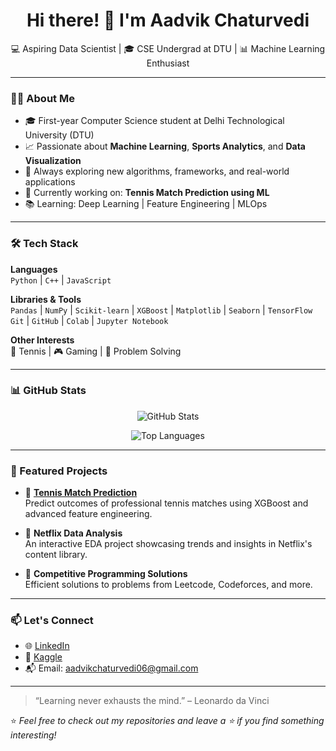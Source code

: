 <h1 align="center">Hi there! 👋 I'm Aadvik Chaturvedi</h1>
<p align="center">
  💻 Aspiring Data Scientist | 🎓 CSE Undergrad at DTU | 📊 Machine Learning Enthusiast
</p>

---

### 👨‍💻 About Me

- 🎓 First-year Computer Science student at Delhi Technological University (DTU)
- 📈 Passionate about **Machine Learning**, **Sports Analytics**, and **Data Visualization**
- 🧠 Always exploring new algorithms, frameworks, and real-world applications
- 🚀 Currently working on: **Tennis Match Prediction using ML**
- 📚 Learning: Deep Learning | Feature Engineering | MLOps

---

### 🛠️ Tech Stack

**Languages**  
`Python` | `C++` | `JavaScript`

**Libraries & Tools**  
`Pandas` | `NumPy` | `Scikit-learn` | `XGBoost` | `Matplotlib` | `Seaborn` | `TensorFlow`  
`Git` | `GitHub` | `Colab` | `Jupyter Notebook`

**Other Interests**  
🎾 Tennis | 🎮 Gaming | 🧩 Problem Solving

---

### 📊 GitHub Stats

<p align="center">
  <img src="https://github-readme-stats.vercel.app/api?username=aadvikchaturvedi&show_icons=true&theme=radical" alt="GitHub Stats" />
</p>
<p align="center">
  <img src="https://github-readme-stats.vercel.app/api/top-langs/?username=aadvikchaturvedi&layout=compact&theme=radical" alt="Top Languages" />
</p>

---

### 📂 Featured Projects

- 🎾 **[Tennis Match Prediction](https://github.com/your-username/tennis-prediction-model)**  
  Predict outcomes of professional tennis matches using XGBoost and advanced feature engineering.

- 🍿 **Netflix Data Analysis**  
  An interactive EDA project showcasing trends and insights in Netflix's content library.

- 🧩 **Competitive Programming Solutions**  
  Efficient solutions to problems from Leetcode, Codeforces, and more.

---

### 📫 Let's Connect

- 🌐 [LinkedIn](https://www.linkedin.com/in/aadvikchaturvedi)
- 🧠 [Kaggle](https://www.kaggle.com/aadvikchaturvedi)
- 📬 Email: aadvikchaturvedi06@gmail.com

---

> “Learning never exhausts the mind.” – Leonardo da Vinci

⭐ _Feel free to check out my repositories and leave a ⭐ if you find something interesting!_

<!---
aadvikchaturvedi/aadvikchaturvedi is a ✨ special ✨ repository because its `README.md` (this file) appears on your GitHub profile.
You can click the Preview link to take a look at your changes.
--->
